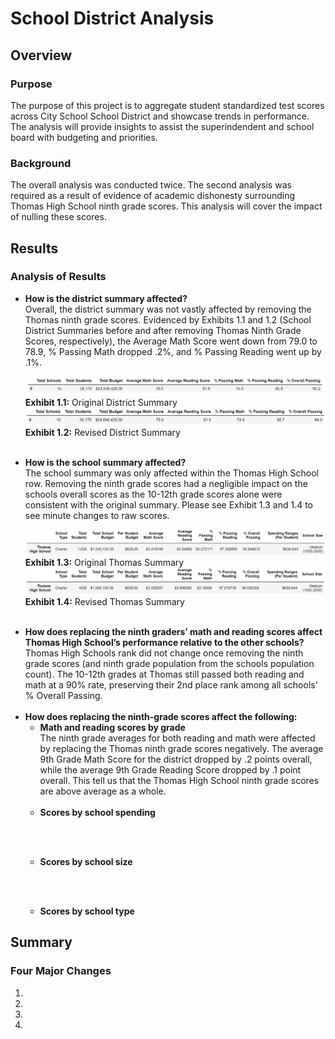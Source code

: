 <h1>School District Analysis</h1>

<h2>Overview</h2>

<h3>Purpose</h3>

<p>
The purpose of this project is to aggregate student standardized test scores across City School School District and showcase trends in performance.  The analysis will provide insights to assist the superindendent and school board with budgeting and priorities.
</p>

<h3>Background</h3>
<p>
The overall analysis was conducted twice.  The second analysis was required as a result of evidence of academic dishonesty surrounding Thomas High School ninth grade scores.  This analysis will cover the impact of nulling these scores.
</p>

<h2>Results</h2>

<h3>Analysis of Results</h3>

<ul>
  <li><b>How is the district summary affected?</b></li>
  Overall, the district summary was not vastly affected by removing the Thomas ninth grade scores.  Evidenced by Exhibits 1.1 and 1.2 (School District Summaries before and after removing Thomas Ninth Grade Scores, respectively), the Average Math Score went down from 79.0 to 78.9, % Passing Math dropped .2%, and % Passing Reading went up by .1%.  
  <p>
  <img src="https://github.com/tc9993/school-district-analysis/blob/main/Resources/original_district_summary.png?raw=true" alt="Original District Summary">
  <b>Exhibit 1.1:</b> Original District Summary
    
  <img src ="https://github.com/tc9993/school-district-analysis/blob/main/Resources/revised_district_summary.png?raw=true" alt="Revised District Summary">
  <b>Exhibit 1.2:</b> Revised District Summary
  </p>
  <br>
<li><b>How is the school summary affected?</b></li>
The school summary was only affected within the Thomas High School row.  Removing the ninth grade scores had a negligible impact on the schools overall scores as the 10-12th grade scores alone were consistent with the original summary.  Please see Exhibit 1.3 and 1.4 to see minute changes to raw scores.
  <p>
  <img src="https://github.com/tc9993/school-district-analysis/blob/main/Resources/original_school_summary.png?raw=true" alt="Original Thomas Summary">
  <b>Exhibit 1.3:</b> Original Thomas Summary
    
  <img src ="https://github.com/tc9993/school-district-analysis/blob/main/Resources/revised_school_summary.png?raw=true" alt="Revised Thomas Summary">
  <b>Exhibit 1.4:</b> Revised Thomas Summary
  </p>
<br>
<li><b>How does replacing the ninth graders’ math and reading scores affect Thomas High School’s performance relative to the other schools?</b></li>
Thomas High Schools rank did not change once removing the ninth grade scores (and ninth grade population from the schools population count).  The 10-12th grades at Thomas still passed both reading and math at a 90% rate, preserving their 2nd place rank among all schools' % Overall Passing.
<br><br>
<li><b>How does replacing the ninth-grade scores affect the following:</b>
  <ul>
  <li><b>Math and reading scores by grade</b></li>
  The ninth grade averages for both reading and math were affected by replacing the Thomas ninth grade scores negatively.  The average 9th Grade Math Score for the district dropped by .2 points overall, while the average 9th Grade Reading Score dropped by .1 point overall.  This tell us that the Thomas High School ninth grade scores are above average as a whole.  
  <br><br>
  <li><b>Scores by school spending</b></li>
  
  <br><br>
  <li><b>Scores by school size</b></li>
  
  <br><br>
  <li><b>Scores by school type</b></li>
  
  </ul>
  </li>
</ul>

<h2>Summary</h2>

<h3>Four Major Changes</h3>
<ol>
  <li><b></b></li>
  <li><b></b></li>
  <li><b></b></li>
  <li><b></b></li>
</ol>
